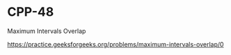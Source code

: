# CPP-48
Maximum Intervals Overlap 










https://practice.geeksforgeeks.org/problems/maximum-intervals-overlap/0

